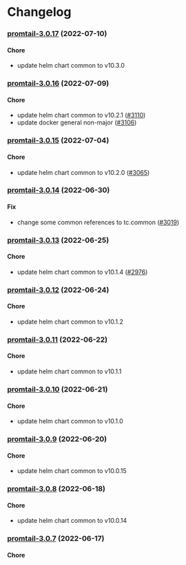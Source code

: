 # Changelog<br>


<a name="promtail-3.0.17"></a>
### [promtail-3.0.17](https://github.com/truecharts/apps/compare/promtail-3.0.16...promtail-3.0.17) (2022-07-10)

#### Chore

* update helm chart common to v10.3.0



<a name="promtail-3.0.16"></a>
### [promtail-3.0.16](https://github.com/truecharts/apps/compare/promtail-3.0.15...promtail-3.0.16) (2022-07-09)

#### Chore

* update helm chart common to v10.2.1 ([#3110](https://github.com/truecharts/apps/issues/3110))
* update docker general non-major ([#3106](https://github.com/truecharts/apps/issues/3106))



<a name="promtail-3.0.15"></a>
### [promtail-3.0.15](https://github.com/truecharts/apps/compare/promtail-3.0.14...promtail-3.0.15) (2022-07-04)

#### Chore

* update helm chart common to v10.2.0 ([#3065](https://github.com/truecharts/apps/issues/3065))



<a name="promtail-3.0.14"></a>
### [promtail-3.0.14](https://github.com/truecharts/apps/compare/promtail-3.0.13...promtail-3.0.14) (2022-06-30)

#### Fix

* change some common references to tc.common ([#3019](https://github.com/truecharts/apps/issues/3019))



<a name="promtail-3.0.13"></a>
### [promtail-3.0.13](https://github.com/truecharts/apps/compare/promtail-3.0.12...promtail-3.0.13) (2022-06-25)

#### Chore

* update helm chart common to v10.1.4 ([#2976](https://github.com/truecharts/apps/issues/2976))



<a name="promtail-3.0.12"></a>
### [promtail-3.0.12](https://github.com/truecharts/apps/compare/promtail-3.0.11...promtail-3.0.12) (2022-06-24)

#### Chore

* update helm chart common to v10.1.2



<a name="promtail-3.0.11"></a>
### [promtail-3.0.11](https://github.com/truecharts/apps/compare/promtail-3.0.10...promtail-3.0.11) (2022-06-22)

#### Chore

* update helm chart common to v10.1.1



<a name="promtail-3.0.10"></a>
### [promtail-3.0.10](https://github.com/truecharts/apps/compare/promtail-3.0.9...promtail-3.0.10) (2022-06-21)

#### Chore

* update helm chart common to v10.1.0



<a name="promtail-3.0.9"></a>
### [promtail-3.0.9](https://github.com/truecharts/apps/compare/promtail-3.0.8...promtail-3.0.9) (2022-06-20)

#### Chore

* update helm chart common to v10.0.15



<a name="promtail-3.0.8"></a>
### [promtail-3.0.8](https://github.com/truecharts/apps/compare/promtail-3.0.7...promtail-3.0.8) (2022-06-18)

#### Chore

* update helm chart common to v10.0.14



<a name="promtail-3.0.7"></a>
### [promtail-3.0.7](https://github.com/truecharts/apps/compare/promtail-3.0.6...promtail-3.0.7) (2022-06-17)

#### Chore

